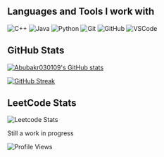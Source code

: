 ## Languages and Tools I work with

![C++](https://img.shields.io/badge/C%2B%2B-%23aecae6?style=for-the-badge&logo=cplusplus&logoColor=%2300599C)
![Java](https://img.shields.io/badge/Java-%23f89820?style=for-the-badge)
![Python](https://img.shields.io/badge/Python-%23afc8e0?style=for-the-badge&logo=python&logoColor=%233776AB)
![Git](https://img.shields.io/badge/Git-%23e8e8e8?style=for-the-badge&logo=git&logoColor=%23F05032)
![GitHub](https://img.shields.io/badge/GitHub-black?style=for-the-badge&logo=github)
![VSCode](https://img.shields.io/badge/VSCode-black?style=for-the-badge&logo=visualstudiocode&logoColor=%23007ACC)

## GitHub Stats

<a href="http://www.github.com/Abubakr030109"><img src="https://github-readme-stats.vercel.app/api?username=Abubakr030109&show_icons=true&hide=&count_private=true&title_color=3382ed&text_color=ffffff&icon_color=3382ed&bg_color=1c1917&hide_border=true&show_icons=true" alt="Abubakr030109's GitHub stats" /></a>

[![GitHub Streak](https://github-readme-streak-stats-wheat-rho.vercel.app?user=Abubakr030109&theme=dark&hide_border=true&date_format=j%20M%5B%20Y%5D)](https://git.io/streak-stats)

## LeetCode Stats

![Leetcode Stats](https://leetcard.jacoblin.cool/Abubakr030109?hide=ranking)
<!--
## Ways to Contact Me

<a href="https://www.linkedin.com/in/abubakr-bardien"/><img src="https://img.shields.io/badge/LinkedIn-blue?style=flat-square&logo=linkedin"></a>
<a href="mailto:abubakrbardien@gmail.com?subject=Hello%20Abubakr,%20From%20Github"><img src="https://img.shields.io/badge/Gmail-%23e8e8e8?style=flat-square&logo=gmail"></a>
-->
Still a work in progress

![Profile Views](https://img.shields.io/github/watchers/abubakr030109/abubakr030109?label=Profile%20Views&style=flat-square)
